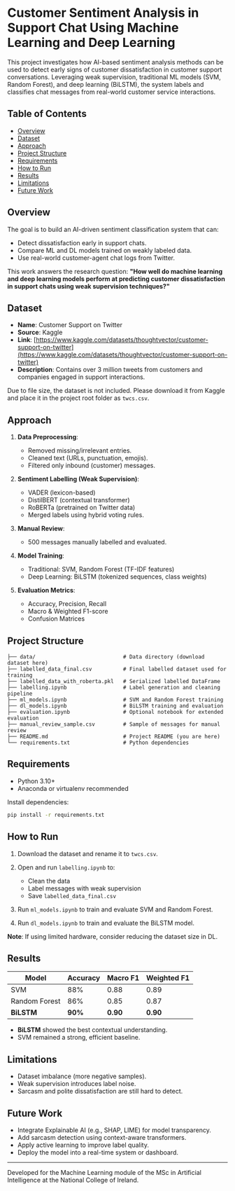 # Customer Sentiment Analysis in Support Chat Using Machine Learning and Deep Learning

This project investigates how AI-based sentiment analysis methods can be used to detect early signs of customer dissatisfaction in customer support conversations. Leveraging weak supervision, traditional ML models (SVM, Random Forest), and deep learning (BiLSTM), the system labels and classifies chat messages from real-world customer service interactions.

## Table of Contents

- [Overview](#overview)
- [Dataset](#dataset)
- [Approach](#approach)
- [Project Structure](#project-structure)
- [Requirements](#requirements)
- [How to Run](#how-to-run)
- [Results](#results)
- [Limitations](#limitations)
- [Future Work](#future-work)

## Overview

The goal is to build an AI-driven sentiment classification system that can:

- Detect dissatisfaction early in support chats.
- Compare ML and DL models trained on weakly labeled data.
- Use real-world customer-agent chat logs from Twitter.

This work answers the research question: **"How well do machine learning and deep learning models perform at predicting customer dissatisfaction in support chats using weak supervision techniques?"**

## Dataset

- **Name**: Customer Support on Twitter
- **Source**: Kaggle
- **Link**: [https://www.kaggle.com/datasets/thoughtvector/customer-support-on-twitter](https://www.kaggle.com/datasets/thoughtvector/customer-support-on-twitter)
- **Description**: Contains over 3 million tweets from customers and companies engaged in support interactions.

Due to file size, the dataset is not included. Please download it from Kaggle and place it in the project root folder as `twcs.csv`.

## Approach

1. **Data Preprocessing**:

   - Removed missing/irrelevant entries.
   - Cleaned text (URLs, punctuation, emojis).
   - Filtered only inbound (customer) messages.

2. **Sentiment Labelling (Weak Supervision)**:

   - VADER (lexicon-based)
   - DistilBERT (contextual transformer)
   - RoBERTa (pretrained on Twitter data)
   - Merged labels using hybrid voting rules.

3. **Manual Review**:

   - 500 messages manually labelled and evaluated.

4. **Model Training**:

   - Traditional: SVM, Random Forest (TF-IDF features)
   - Deep Learning: BiLSTM (tokenized sequences, class weights)

5. **Evaluation Metrics**:
   - Accuracy, Precision, Recall
   - Macro & Weighted F1-score
   - Confusion Matrices

## Project Structure

```
├── data/                            # Data directory (download dataset here)
├── labelled_data_final.csv          # Final labelled dataset used for training
├── labelled_data_with_roberta.pkl   # Serialized labelled DataFrame
├── labelling.ipynb                  # Label generation and cleaning pipeline
├── ml_models.ipynb                  # SVM and Random Forest training
├── dl_models.ipynb                  # BiLSTM training and evaluation
├── evaluation.ipynb                 # Optional notebook for extended evaluation
├── manual_review_sample.csv         # Sample of messages for manual review
├── README.md                        # Project README (you are here)
└── requirements.txt                 # Python dependencies
```

## Requirements

- Python 3.10+
- Anaconda or virtualenv recommended

Install dependencies:

```bash
pip install -r requirements.txt
```

## How to Run

1. Download the dataset and rename it to `twcs.csv`.
2. Open and run `labelling.ipynb` to:

   - Clean the data
   - Label messages with weak supervision
   - Save `labelled_data_final.csv`

3. Run `ml_models.ipynb` to train and evaluate SVM and Random Forest.
4. Run `dl_models.ipynb` to train and evaluate the BiLSTM model.

**Note**: If using limited hardware, consider reducing the dataset size in DL.

## Results

| Model         | Accuracy | Macro F1 | Weighted F1 |
| ------------- | -------- | -------- | ----------- |
| SVM           | 88%      | 0.88     | 0.89        |
| Random Forest | 86%      | 0.85     | 0.87        |
| **BiLSTM**    | **90%**  | **0.90** | **0.90**    |

- **BiLSTM** showed the best contextual understanding.
- SVM remained a strong, efficient baseline.

## Limitations

- Dataset imbalance (more negative samples).
- Weak supervision introduces label noise.
- Sarcasm and polite dissatisfaction are still hard to detect.

## Future Work

- Integrate Explainable AI (e.g., SHAP, LIME) for model transparency.
- Add sarcasm detection using context-aware transformers.
- Apply active learning to improve label quality.
- Deploy the model into a real-time system or dashboard.

---

Developed for the Machine Learning module of the MSc in Artificial Intelligence at the National College of Ireland.
